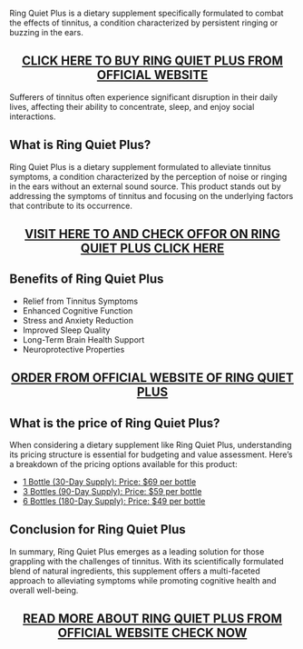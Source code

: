 <p>Ring Quiet Plus is a dietary supplement specifically formulated to combat the effects of tinnitus, a condition characterized by persistent ringing or buzzing in the ears.</p>
<h2 style="text-align: center;"><a href="https://sale365day.com/order-ring-quiet-plus">CLICK HERE TO BUY RING QUIET PLUS FROM OFFICIAL WEBSITE</a></h2>
<p>Sufferers of tinnitus often experience significant disruption in their daily lives, affecting their ability to concentrate, sleep, and enjoy social interactions.</p>
<h2 style="text-align: left;">What is Ring Quiet Plus?</h2>
<p style="text-align: left;">Ring Quiet Plus is a dietary supplement formulated to alleviate tinnitus symptoms, a condition characterized by the perception of noise or ringing in the ears without an external sound source. This product stands out by addressing the symptoms of tinnitus and focusing on the underlying factors that contribute to its occurrence.</p>
<h2 style="text-align: center;"><a href="https://sale365day.com/order-ring-quiet-plus">VISIT HERE TO AND CHECK OFFOR ON RING QUIET PLUS CLICK HERE</a></h2>
<h2 style="text-align: left;">Benefits of Ring Quiet Plus</h2>
<ul style="text-align: left;">
<li style="text-align: left;">Relief from Tinnitus Symptoms</li>
<li style="text-align: left;">Enhanced Cognitive Function</li>
<li style="text-align: left;">Stress and Anxiety Reduction</li>
<li style="text-align: left;">Improved Sleep Quality</li>
<li style="text-align: left;">Long-Term Brain Health Support</li>
<li style="text-align: left;">Neuroprotective Properties</li>
</ul>
<h2 style="text-align: center;"><a href="https://sale365day.com/order-ring-quiet-plus">ORDER FROM OFFICIAL WEBSITE OF RING QUIET PLUS</a></h2>
<h2 style="text-align: left;">What is the price of Ring Quiet Plus?</h2>
<p style="text-align: left;">When considering a dietary supplement like Ring Quiet Plus, understanding its pricing structure is essential for budgeting and value assessment. Here&rsquo;s a breakdown of the pricing options available for this product:</p>
<ul style="text-align: left;">
<li><a href="https://sale365day.com/order-ring-quiet-plus">1 Bottle (30-Day Supply): Price: $69 per bottle</a></li>
<li><a href="https://sale365day.com/order-ring-quiet-plus">3 Bottles (90-Day Supply): Price: $59 per bottle </a></li>
<li><a href="https://sale365day.com/order-ring-quiet-plus">6 Bottles (180-Day Supply): Price: $49 per bottle</a></li>
</ul>
<h2 style="text-align: left;">Conclusion for Ring Quiet Plus</h2>
<p style="text-align: left;">In summary, Ring Quiet Plus emerges as a leading solution for those grappling with the challenges of tinnitus. With its scientifically formulated blend of natural ingredients, this supplement offers a multi-faceted approach to alleviating symptoms while promoting cognitive health and overall well-being.</p>
<h2 style="text-align: center;"><a href="https://sale365day.com/order-ring-quiet-plus">READ MORE ABOUT RING QUIET PLUS FROM OFFICIAL WEBSITE CHECK NOW</a></h2>
